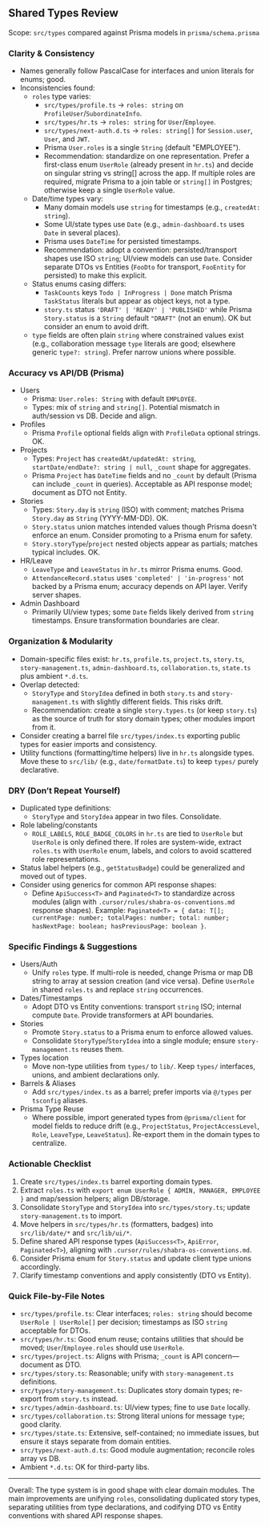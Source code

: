 ## Shared Types Review

Scope: `src/types` compared against Prisma models in `prisma/schema.prisma`

### Clarity & Consistency
- Names generally follow PascalCase for interfaces and union literals for enums; good.
- Inconsistencies found:
  - `roles` type varies:
    - `src/types/profile.ts` → `roles: string` on `ProfileUser`/`SubordinateInfo`.
    - `src/types/hr.ts` → `roles: string` for `User`/`Employee`.
    - `src/types/next-auth.d.ts` → `roles: string[]` for `Session.user`, `User`, and `JWT`.
    - Prisma `User.roles` is a single `String` (default "EMPLOYEE").
    - Recommendation: standardize on one representation. Prefer a first-class enum `UserRole` (already present in `hr.ts`) and decide on singular string vs string[] across the app. If multiple roles are required, migrate Prisma to a join table or `string[]` in Postgres; otherwise keep a single `UserRole` value.
  - Date/time types vary:
    - Many domain models use `string` for timestamps (e.g., `createdAt: string`).
    - Some UI/state types use `Date` (e.g., `admin-dashboard.ts` uses `Date` in several places).
    - Prisma uses `DateTime` for persisted timestamps.
    - Recommendation: adopt a convention: persisted/transport shapes use ISO `string`; UI/view models can use `Date`. Consider separate DTOs vs Entities (`FooDto` for transport, `FooEntity` for persisted) to make this explicit.
  - Status enums casing differs:
    - `TaskCounts` keys `Todo | InProgress | Done` match Prisma `TaskStatus` literals but appear as object keys, not a type.
    - `story.ts` status `'DRAFT' | 'READY' | 'PUBLISHED'` while Prisma `Story.status` is a `String` default `"DRAFT"` (not an enum). OK but consider an enum to avoid drift.
  - `type` fields are often plain `string` where constrained values exist (e.g., collaboration message `type` literals are good; elsewhere generic `type?: string`). Prefer narrow unions where possible.

### Accuracy vs API/DB (Prisma)
- Users
  - Prisma: `User.roles: String` with default `EMPLOYEE`.
  - Types: mix of `string` and `string[]`. Potential mismatch in auth/session vs DB. Decide and align.
- Profiles
  - Prisma `Profile` optional fields align with `ProfileData` optional strings. OK.
- Projects
  - Types: `Project` has `createdAt/updatedAt: string`, `startDate/endDate?: string | null`, `_count` shape for aggregates.
  - Prisma `Project` has `DateTime` fields and no `_count` by default (Prisma can include `_count` in queries). Acceptable as API response model; document as DTO not Entity.
- Stories
  - Types: `Story.day` is `string` (ISO) with comment; matches Prisma `Story.day` as `String` (YYYY-MM-DD). OK.
  - `Story.status` union matches intended values though Prisma doesn't enforce an enum. Consider promoting to a Prisma enum for safety.
  - `Story.storyType`/`project` nested objects appear as partials; matches typical includes. OK.
- HR/Leave
  - `LeaveType` and `LeaveStatus` in `hr.ts` mirror Prisma enums. Good.
  - `AttendanceRecord.status` uses `'completed' | 'in-progress'` not backed by a Prisma enum; accuracy depends on API layer. Verify server shapes.
- Admin Dashboard
  - Primarily UI/view types; some `Date` fields likely derived from `string` timestamps. Ensure transformation boundaries are clear.

### Organization & Modularity
- Domain-specific files exist: `hr.ts`, `profile.ts`, `project.ts`, `story.ts`, `story-management.ts`, `admin-dashboard.ts`, `collaboration.ts`, `state.ts` plus ambient `*.d.ts`.
- Overlap detected:
  - `StoryType` and `StoryIdea` defined in both `story.ts` and `story-management.ts` with slightly different fields. This risks drift.
  - Recommendation: create a single `story.types.ts` (or keep `story.ts`) as the source of truth for story domain types; other modules import from it.
- Consider creating a barrel file `src/types/index.ts` exporting public types for easier imports and consistency.
- Utility functions (formatting/time helpers) live in `hr.ts` alongside types. Move these to `src/lib/` (e.g., `date/formatDate.ts`) to keep `types/` purely declarative.

### DRY (Don’t Repeat Yourself)
- Duplicated type definitions:
  - `StoryType` and `StoryIdea` appear in two files. Consolidate.
- Role labeling/constants
  - `ROLE_LABELS`, `ROLE_BADGE_COLORS` in `hr.ts` are tied to `UserRole` but `UserRole` is only defined there. If roles are system-wide, extract `roles.ts` with `UserRole` enum, labels, and colors to avoid scattered role representations.
- Status label helpers (e.g., `getStatusBadge`) could be generalized and moved out of types.
- Consider using generics for common API response shapes:
  - Define `ApiSuccess<T>` and `Paginated<T>` to standardize across modules (align with `.cursor/rules/shabra-os-conventions.md` response shapes). Example: `Paginated<T> = { data: T[]; currentPage: number; totalPages: number; total: number; hasNextPage: boolean; hasPreviousPage: boolean }`.

### Specific Findings & Suggestions
- Users/Auth
  - Unify `roles` type. If multi-role is needed, change Prisma or map DB string to array at session creation (and vice versa). Define `UserRole` in shared `roles.ts` and replace `string` occurrences.
- Dates/Timestamps
  - Adopt DTO vs Entity conventions: transport `string` ISO; internal compute `Date`. Provide transformers at API boundaries.
- Stories
  - Promote `Story.status` to a Prisma enum to enforce allowed values.
  - Consolidate `StoryType`/`StoryIdea` into a single module; ensure `story-management.ts` reuses them.
- Types location
  - Move non-type utilities from `types/` to `lib/`. Keep `types/` interfaces, unions, and ambient declarations only.
- Barrels & Aliases
  - Add `src/types/index.ts` as a barrel; prefer imports via `@/types` per `tsconfig` aliases.
- Prisma Type Reuse
  - Where possible, import generated types from `@prisma/client` for model fields to reduce drift (e.g., `ProjectStatus`, `ProjectAccessLevel`, `Role`, `LeaveType`, `LeaveStatus`). Re-export them in the domain types to centralize.

### Actionable Checklist
1) Create `src/types/index.ts` barrel exporting domain types.
2) Extract `roles.ts` with `export enum UserRole { ADMIN, MANAGER, EMPLOYEE }` and map/session helpers; align DB/storage.
3) Consolidate `StoryType` and `StoryIdea` into `src/types/story.ts`; update `story-management.ts` to import.
4) Move helpers in `src/types/hr.ts` (formatters, badges) into `src/lib/date/*` and `src/lib/ui/*`.
5) Define shared API response types (`ApiSuccess<T>`, `ApiError`, `Paginated<T>`), aligning with `.cursor/rules/shabra-os-conventions.md`.
6) Consider Prisma enum for `Story.status` and update client type unions accordingly.
7) Clarify timestamp conventions and apply consistently (DTO vs Entity).

### Quick File-by-File Notes
- `src/types/profile.ts`: Clear interfaces; `roles: string` should become `UserRole | UserRole[]` per decision; timestamps as ISO `string` acceptable for DTOs.
- `src/types/hr.ts`: Good enum reuse; contains utilities that should be moved; `User`/`Employee.roles` should use `UserRole`.
- `src/types/project.ts`: Aligns with Prisma; `_count` is API concern—document as DTO.
- `src/types/story.ts`: Reasonable; unify with `story-management.ts` definitions.
- `src/types/story-management.ts`: Duplicates story domain types; re-export from `story.ts` instead.
- `src/types/admin-dashboard.ts`: UI/view types; fine to use `Date` locally.
- `src/types/collaboration.ts`: Strong literal unions for message `type`; good clarity.
- `src/types/state.ts`: Extensive, self-contained; no immediate issues, but ensure it stays separate from domain entities.
- `src/types/next-auth.d.ts`: Good module augmentation; reconcile roles array vs DB.
- Ambient `*.d.ts`: OK for third-party libs.

---

Overall: The type system is in good shape with clear domain modules. The main improvements are unifying `roles`, consolidating duplicated story types, separating utilities from type declarations, and codifying DTO vs Entity conventions with shared API response shapes.


